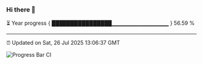 ### Hi there 👋

⏳ Year progress { ████████████████▁▁▁▁▁▁▁▁▁▁▁▁▁▁ } 56.59 %

---

⏰ Updated on Sat, 26 Jul 2025 13:06:37 GMT

![Progress Bar CI](https://github.com/IshwaranRudhara/GIT-ACTION/workflows/Progress%20Bar%20CI/badge.svg)
